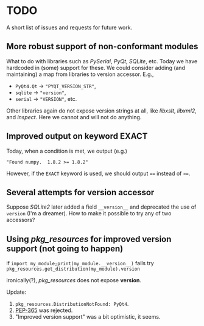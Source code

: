 # TODO 

A short list of issues and requests for future work.

## More robust support of non-conformant modules

What to do with libraries such as *PySerial*, *PyQt*, *SQLite*, etc.  Today we
have hardcoded in (some) support for these.  We could consider adding (and
maintaining) a map from libraries to version accessor.  E.g.,

 * `PyQt4.Qt`&nbsp;&rarr;&nbsp;`"PYQT_VERSION_STR"`,
 * `sqlite`&nbsp;&rarr;&nbsp;`"version"`,
 * `serial`&nbsp;&rarr;&nbsp;`"VERSION"`, etc.


Other libraries again do not expose version strings at all, like *libxslt*,
*libxml2*, and *inspect*.  Here we cannot and will not do anything.


## Improved output on keyword EXACT

Today, when a condition is met, we output (e.g.)

    "Found numpy.  1.8.2 >= 1.8.2"

However, if the `EXACT` keyword is used, we should output&nbsp;`==` instead
of&nbsp;`>=`.

## Several attempts for version accessor

Suppose *SQLite2* later added a field `__version__` and deprecated the use of
`version` (I'm a dreamer).  How to make it possible to try any of two accessors?



## Using *pkg_resources* for improved version support (not going to happen)

if `import my_module;print(my_module.__version__)` fails try
`pkg_resources.get_distribution(my_module).version`

ironically(?), *pkg_resources* does not expose __version__.

Update:

1. `pkg_resources.DistributionNotFound: PyQt4`.
1. [PEP-365](https://www.python.org/dev/peps/pep-0365/) was rejected.
1. "Improved version support" was a bit optimistic, it seems.
